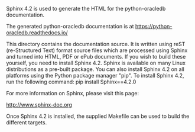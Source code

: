 Sphinx 4.2 is used to generate the HTML for the python-oracledb documentation.

The generated python-oracledb documentation is at https://python-oracledb.readthedocs.io/

This directory contains the documentation source.  It is written using reST
(re-Structured Text) format source files which are processed using Sphinx and
turned into HTML, PDF or ePub documents. If you wish to build these yourself,
you need to install Sphinx 4.2. Sphinx is available on many Linux distributions as a
pre-built package. You can also install Sphinx 4.2 on all platforms using the Python
package manager "pip".  To install Sphinx 4.2, run the following command:
pip install Sphinx==4.2.0

For more information on Sphinx, please visit this page:

http://www.sphinx-doc.org

Once Sphinx 4.2 is installed, the supplied Makefile can be used to build the
different targets.
